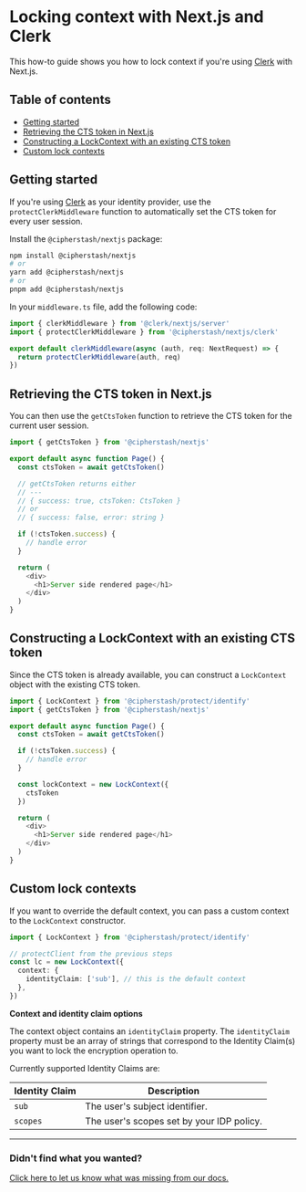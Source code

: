 
# Locking context with Next.js and Clerk

This how-to guide shows you how to lock context if you're using [Clerk](https://clerk.com/) with Next.js.

## Table of contents

- [Getting started](#getting-started)
- [Retrieving the CTS token in Next.js](#retrieving-the-cts-token-in-nextjs)
- [Constructing a LockContext with an existing CTS token](#constructing-a-lockcontext-with-an-existing-cts-token)
- [Custom lock contexts](#custom-lock-contexts)

## Getting started

If you're using [Clerk](https://clerk.com/) as your identity provider, use the `protectClerkMiddleware` function to automatically set the CTS token for every user session.

Install the `@cipherstash/nextjs` package:

```bash
npm install @cipherstash/nextjs
# or
yarn add @cipherstash/nextjs
# or
pnpm add @cipherstash/nextjs
```

In your `middleware.ts` file, add the following code:

```typescript
import { clerkMiddleware } from '@clerk/nextjs/server'
import { protectClerkMiddleware } from '@cipherstash/nextjs/clerk'

export default clerkMiddleware(async (auth, req: NextRequest) => {
  return protectClerkMiddleware(auth, req)
})
```

## Retrieving the CTS token in Next.js

You can then use the `getCtsToken` function to retrieve the CTS token for the current user session.

```typescript
import { getCtsToken } from '@cipherstash/nextjs'

export default async function Page() {
  const ctsToken = await getCtsToken()

  // getCtsToken returns either
  // ---
  // { success: true, ctsToken: CtsToken }
  // or
  // { success: false, error: string }

  if (!ctsToken.success) {
    // handle error
  }

  return (
    <div>
      <h1>Server side rendered page</h1>
    </div>
  )
}
```

## Constructing a LockContext with an existing CTS token

Since the CTS token is already available, you can construct a `LockContext` object with the existing CTS token.

```typescript
import { LockContext } from '@cipherstash/protect/identify'
import { getCtsToken } from '@cipherstash/nextjs'

export default async function Page() {
  const ctsToken = await getCtsToken()

  if (!ctsToken.success) {
    // handle error
  }

  const lockContext = new LockContext({
    ctsToken
  })

  return (
    <div>
      <h1>Server side rendered page</h1>
    </div>
  )
}
```

## Custom lock contexts

If you want to override the default context, you can pass a custom context to the `LockContext` constructor.

```typescript
import { LockContext } from '@cipherstash/protect/identify'

// protectClient from the previous steps
const lc = new LockContext({
  context: {
    identityClaim: ['sub'], // this is the default context
  },
})
```

**Context and identity claim options**

The context object contains an `identityClaim` property.
The `identityClaim` property must be an array of strings that correspond to the Identity Claim(s) you want to lock the encryption operation to.

Currently supported Identity Claims are:

| Identity Claim | Description |
| -------------- | ----------- |
| `sub`          | The user's subject identifier. |
| `scopes`       | The user's scopes set by your IDP policy. |

---

### Didn't find what you wanted?

[Click here to let us know what was missing from our docs.](https://github.com/cipherstash/protectjs/issues/new?template=docs-feedback.yml&title=[Docs:]%20Feedback%20on%lock-contexts-with-clerk.md)
